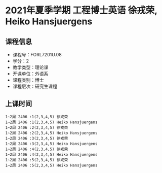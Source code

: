 # 2021年夏季学期 工程博士英语 徐戎荣, Heiko Hansjuergens






## 课程信息

- 课程号：FORL7201U.08
- 学分：2
- 教学类型：理论课
- 开课单位：外语系
- 课程类别：博士
- 课程层次：研究生课程

## 上课时间

```
1~2周 2406 :1(2,3,4,5) 徐戎荣
1~2周 2406 :1(2,3,4,5) Heiko Hansjuergens
1~2周 2406 :2(2,3,4,5) 徐戎荣
1~2周 2406 :2(2,3,4,5) Heiko Hansjuergens
1~2周 2406 :3(2,3,4,5) 徐戎荣
1~2周 2406 :3(2,3,4,5) Heiko Hansjuergens
1~2周 2406 :4(2,3,4,5) 徐戎荣
1~2周 2406 :4(2,3,4,5) Heiko Hansjuergens
1~2周 2406 :5(2,3,4,5) 徐戎荣
1~2周 2406 :5(2,3,4,5) Heiko Hansjuergens
```

